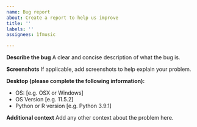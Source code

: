 ```yaml
---
name: Bug report
about: Create a report to help us improve
title: ''
labels: ''
assignees: 1fmusic

---
```


**Describe the bug**
A clear and concise description of what the bug is.

**Screenshots**
If applicable, add screenshots to help explain your problem.

**Desktop (please complete the following information):**
 - OS: [e.g. OSX or Windows]
 - OS Version [e.g. 11.5.2]
- Python or R version [e.g. Python 3.9.1]

**Additional context**
Add any other context about the problem here.
